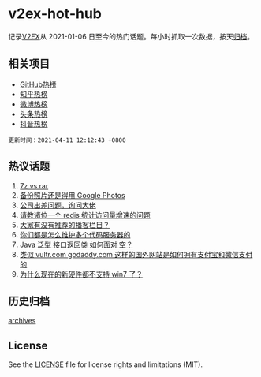 # v2ex-hot-hub

 记录[V2EX](https://www.v2ex.com/)从 2021-01-06 日至今的热门话题。每小时抓取一次数据，按天[归档](archives)。
 
 ## 相关项目

- [GitHub热榜](https://github.com/lonnyzhang423/github-hot-hub)
- [知乎热榜](https://github.com/lonnyzhang423/zhihu-hot-hub)
- [微博热榜](https://github.com/lonnyzhang423/weibo-hot-hub)
- [头条热榜](https://github.com/lonnyzhang423/toutiao-hot-hub)
- [抖音热榜](https://github.com/lonnyzhang423/douyin-hot-hub)


 `更新时间：2021-04-11 12:12:43 +0800`

## 热议话题

1. [7z vs rar](https://www.v2ex.com/t/769735)
1. [备份照片还是得用 Google Photos](https://www.v2ex.com/t/769794)
1. [公司出差问题，询问大佬](https://www.v2ex.com/t/769691)
1. [请教诸位一个 redis 统计访问量增速的问题](https://www.v2ex.com/t/769758)
1. [大家有没有推荐的播客栏目？](https://www.v2ex.com/t/769755)
1. [你们都是怎么维护多个代码服务器的](https://www.v2ex.com/t/769763)
1. [Java 泛型 接口返回类 如何面对 空？](https://www.v2ex.com/t/769692)
1. [类似 vultr.com godaddy.com 这样的国外网站是如何拥有支付宝和微信支付的](https://www.v2ex.com/t/769819)
1. [为什么现在的新硬件都不支持 win7 了？](https://www.v2ex.com/t/769745)

## 历史归档

[archives](archives)

## License

See the [LICENSE](LICENSE) file for license rights and limitations (MIT).
